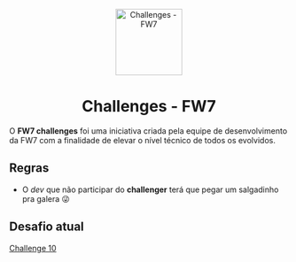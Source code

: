 <p align="center">
  <img alt="Challenges - FW7" width="120" title="Challenges - FW7" src=".github/logo.png" />
</p>

<h1 align="center">Challenges - FW7</h1>

O **FW7 challenges** foi uma iniciativa criada pela equipe de desenvolvimento da FW7 com a finalidade de elevar o nível técnico de todos os evolvidos.

## Regras

- O _dev_ que não participar do **challenger** terá que pegar um salgadinho pra galera 😜

## Desafio atual

[Challenge 10](./challenge-10)
